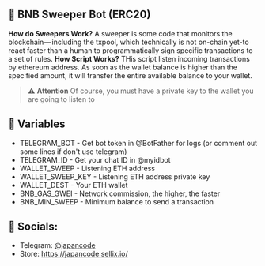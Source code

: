 ## 🧹 BNB Sweeper Bot (ERC20)

**How do Sweepers Work?**
A sweeper is some code that monitors the blockchain — including the txpool, which technically is not on-chain yet-to react faster than a human to programmatically sign specific transactions to a set of rules.
**How Script Works?**
THis script listen incoming transactions by ethereum address. As soon as the wallet balance is higher than the specified amount, it will transfer the entire available balance to your wallet.
> :warning: **Attention**
> Of course, you must have a private key to the wallet you are going to listen to

## 💠 Variables

- TELEGRAM_BOT - Get bot token in @BotFather for logs (or comment out some lines if don't use telegram)
- TELEGRAM_ID - Get your chat ID in @myidbot
- WALLET_SWEEP - Listening ETH address
- WALLET_SWEEP_KEY - Listening ETH address private key
- WALLET_DEST - Your ETH wallet
- BNB_GAS_GWEI - Network commission, the higher, the faster
- BNB_MIN_SWEEP - Minimum balance to send a transaction

## 🔗 Socials:

- Telegram: [@japancode](https://t.me/japancode)
- Store: https://japancode.sellix.io/
